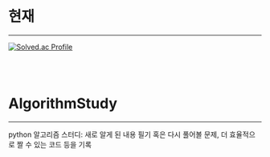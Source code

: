 # 현재
---
[![Solved.ac Profile](http://mazassumnida.wtf/api/v2/generate_badge?boj=dqk8632)](https://solved.ac/dqk8632/)

<br>
<br>

# AlgorithmStudy
---
python 알고리즘 스터디: 새로 알게 된 내용 필기 혹은 다시 풀어볼 문제, 더 효율적으로 짤 수 있는 코드 등을 기록
